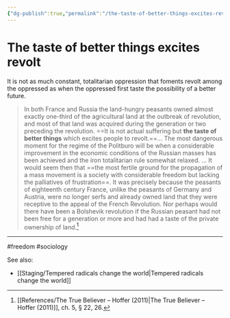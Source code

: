 ```yaml
---
{"dg-publish":true,"permalink":"/the-taste-of-better-things-excites-revolt/"}
---
```


# The taste of better things excites revolt

It is not as much constant, totalitarian oppression that foments revolt among the oppressed as when the oppressed first taste the possibility of a better future.

> In both France and Russia the land-hungry peasants owned almost exactly one-third of the agricultural land at the outbreak of revolution, and most of that land was acquired during the generation or two preceding the revolution. ==It is not actual suffering but **the taste of better things** which excites people to revolt.==… The most dangerous moment for the regime of the Politburo will be when a considerable improvement in the economic conditions of the Russian masses has been achieved and the iron totalitarian rule somewhat relaxed.
> …
> It would seem then that ==the most fertile ground for the propagation of a mass movement is a society with considerable freedom but lacking the palliatives of frustration==. It was precisely because the peasants of eighteenth century France, unlike the peasants of Germany and Austria, were no longer serfs and already owned land that they were receptive to the appeal of the French Revolution. Nor perhaps would there have been a Bolshevik revolution if the Russian peasant had not been free for a generation or more and had had a taste of the private ownership of land.[^1]

---
#freedom #sociology 

See also:
- [[Staging/Tempered radicals change the world\|Tempered radicals change the world]]

[^1]: [[References/The True Believer – Hoffer (2011)\|The True Believer – Hoffer (2011)]], ch. 5, § 22, 26.
